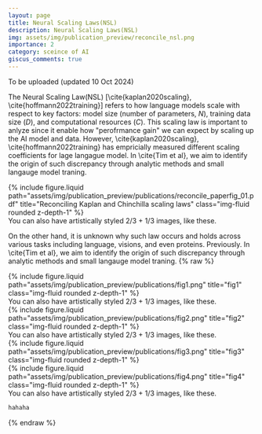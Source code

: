 ```yaml
---
layout: page
title: Neural Scaling Laws(NSL)
description: Neural Scaling Laws(NSL)
img: assets/img/publication_preview/reconcile_nsl.png
importance: 2
category: sceince of AI
giscus_comments: true
---
```


To be uploaded
(updated 10 Oct 2024)

The Neural Scaling Law(NSL) [\cite{kaplan2020scaling}, \cite{hoffmann2022training}] refers to how language models scale with respect to key factors: model size (number of parameters, $N$), training data size ($D$), and computational resources ($C$). This scaling law is important to anlyze since it enable how "perofrmance gain" we can expect by scaling up the AI model and data.
However, \cite{kaplan2020scaling}, \cite{hoffmann2022training} has empricially measured different scaling coefficients for lage langague model.
In \cite{Tim et al}, we aim to identify the origin of such discrepancy through analytic methods and small langauge model traning.

<div class="row justify-content-sm-center">
    <div class="col-sm-8 mt-3 mt-md-0">
        {% include figure.liquid path="assets/img/publication_preview/publications/reconcile_paperfig_01.pdf" title="Reconciling Kaplan and Chinchilla scaling laws" class="img-fluid rounded z-depth-1" %}
    </div>
</div>
<div class="caption">
    You can also have artistically styled 2/3 + 1/3 images, like these.
</div>

On the other hand, it is unknown why such law occurs and holds across various tasks including language, visions, and even proteins. Previously.
In \cite{Tim et al}, we aim to identify the origin of such discrepancy through analytic methods and small langauge model traning.
{% raw %}

<div class="row justify-content-sm-center">
    <div class="col-sm-8 mt-3 mt-md-0">
        {% include figure.liquid path="assets/img/publication_preview/publications/fig1.png" title="fig1" class="img-fluid rounded z-depth-1" %}
    </div>
</div>
<div class="caption">
    You can also have artistically styled 2/3 + 1/3 images, like these.
</div>

<div class="row justify-content-sm-center">
    <div class="col-sm-8 mt-3 mt-md-0">
        {% include figure.liquid path="assets/img/publication_preview/publications/fig2.png" title="fig2" class="img-fluid rounded z-depth-1" %}
    </div>
</div>
<div class="caption">
    You can also have artistically styled 2/3 + 1/3 images, like these.
</div>

<div class="row justify-content-sm-center">
    <div class="col-sm-8 mt-3 mt-md-0">
        {% include figure.liquid path="assets/img/publication_preview/publications/fig3.png" title="fig3" class="img-fluid rounded z-depth-1" %}
    </div>
    <div class="col-sm-8 mt-3 mt-md-0">
        {% include figure.liquid path="assets/img/publication_preview/publications/fig4.png" title="fig4" class="img-fluid rounded z-depth-1" %}
    </div>
</div>
<div class="caption">
    You can also have artistically styled 2/3 + 1/3 images, like these.
</div>


```html
hahaha
```

{% endraw %}
